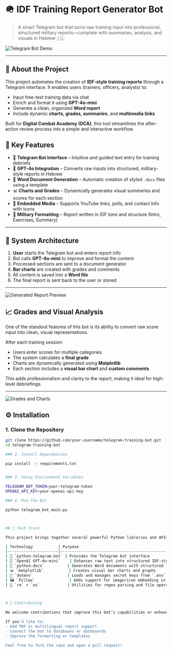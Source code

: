 # 🪖 IDF Training Report Generator Bot

> A smart Telegram bot that turns raw training input into professional, structured military reports—complete with summaries, analysis, and visuals in Hebrew 🇮🇱

![Telegram Bot Demo](./telegram_bot_example.png)

---

## 🎯 About the Project

This project automates the creation of **IDF-style training reports** through a Telegram interface. It enables users (trainers, officers, analysts) to:

- Input free-text training data via chat
- Enrich and format it using **GPT-4o-mini**
- Generate a clean, organized **Word report**
- Include dynamic **charts, grades, summaries**, and **multimedia links**

Built for **Digital Combat Academy (DCA)**, this tool streamlines the after-action review process into a simple and interactive workflow.


## 🚀 Key Features

- 🤖 **Telegram Bot Interface** – Intuitive and guided text entry for training debriefs  
- 🧠 **GPT-4o Integration** – Converts raw inputs into structured, military-style reports in Hebrew  
- 📄 **Word Document Generation** – Automatic creation of styled `.docx` files using a template  
- 📊 **Charts and Grades** – Dynamically generates visual summaries and scores for each section  
- 🔗 **Embedded Media** – Supports YouTube links, polls, and contact info with icons  
- 💬 **Military Formatting** – Report written in IDF tone and structure (Intro, Exercises, Summary)

---

## 🧱 System Architecture

1. **User** starts the Telegram bot and enters report info
2. Bot calls **GPT-4o-mini** to improve and format the content
3. Processed sections are sent to a document generator
4. **Bar charts** are created with grades and comments
5. All content is saved into a **Word file**
6. The final report is sent back to the user or stored

---

![Generated Report Preview](./report_page_1.png)



## 📈 Grades and Visual Analysis

One of the standout features of this bot is its ability to convert raw score input into clean, visual representations.

After each training session:
- Users enter scores for multiple categories
- The system calculates a **final grade**
- Charts are dynamically generated using **Matplotlib**
- Each section includes a **visual bar chart** and **custom comments**

This adds professionalism and clarity to the report, making it ideal for high-level debriefings.

---

![Grades and Charts](./report_page_2.png)



## ⚙️ Installation

### 1. Clone the Repository

```bash
git clone https://github.com/your-username/telegram-training-bot.git
cd telegram-training-bot

### 2. Install Dependencies

pip install -r requirements.txt


### 3. Setup Environment Variables

TELEGRAM_BOT_TOKEN=your-telegram-token
OPENAI_API_KEY=your-openai-api-key

### 4. Run the Bot

python telegram_bot_main.py



## 🧠 Tech Stack

This project brings together several powerful Python libraries and APIs:

| Technology           | Purpose                                      |
|----------------------|----------------------------------------------|
| 🐍 `python-telegram-bot` | Provides the Telegram bot interface            |
| 🧠 `OpenAI GPT-4o-mini`    | Enhances raw text into structured IDF-style Hebrew summaries |
| 📄 `python-docx`          | Generates Word documents with structured formatting |
| 📊 `matplotlib`           | Creates visual bar charts and graphs       |
| 🔐 `dotenv`               | Loads and manages secret keys from `.env` file |
| 🖼 `Pillow`               | Adds support for image/icon embedding in reports |
| 🧰 `re` + `os`            | Utilities for regex parsing and file operations |



# 🤝 Contributing

We welcome contributions that improve this bot’s capabilities or enhance its user experience.

If you'd like to:
- Add PDF or multilingual report support
- Connect the bot to databases or dashboards
- Improve the formatting or templates

Feel free to fork the repo and open a pull request!
